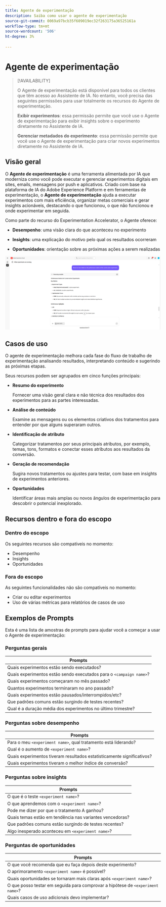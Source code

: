 ```yaml
---
title: Agente de experimentação
description: Saiba como usar o agente de experimentação
source-git-commit: 0069a97bcb35f609019ec32f263175a36525161a
workflow-type: tm+mt
source-wordcount: '506'
ht-degree: 3%

---
```


# Agente de experimentação

>[!AVAILABILITY]
>
>O Agente de experimentação está disponível para todos os clientes que têm acesso ao Assistente de IA. No entanto, você precisa das seguintes permissões para usar totalmente os recursos do Agente de experimentação.
>
>**Exibir experimentos**: essa permissão permite que você use o Agente de experimentação para exibir insights sobre o experimento diretamente no Assistente de IA.
>
>**Gerenciar metadados do experimento**: essa permissão permite que você use o Agente de experimentação para criar novos experimentos diretamente no Assistente de IA.

## Visão geral

O **Agente de experimentação** é uma ferramenta alimentada por IA que moderniza como você pode executar e gerenciar experimentos digitais em sites, emails, mensagens por push e aplicativos. Criado com base na plataforma de IA do Adobe Experience Platform e em ferramentas de experimentação, o **Agente de experimentação** ajuda a executar experimentos com mais eficiência, organizar metas comerciais e gerar insights acionáveis, destacando o que funcionou, o que não funcionou e onde experimentar em seguida.

Como parte do recurso do Experimentation Accelerator, o Agente oferece:

* **Desempenho**: uma visão clara do que aconteceu no experimento

* **Insights**: uma explicação do motivo pelo qual os resultados ocorreram

* **Oportunidades**: orientação sobre as próximas ações a serem realizadas

![Amostra para o Agente de experimentação](./images/experiment/experiment-agent.png)

## Casos de uso

O agente de experimentação melhora cada fase do fluxo de trabalho de experimentação analisando resultados, interpretando conteúdo e sugerindo as próximas etapas.

Seus recursos podem ser agrupados em cinco funções principais:

* **Resumo do experimento**

  Fornecer uma visão geral clara e não técnica dos resultados dos experimentos para as partes interessadas.

* **Análise de conteúdo**

  Examine as mensagens ou os elementos criativos dos tratamentos para entender por que alguns superaram outros.

* **Identificação de atributo**

  Categorizar tratamentos por seus principais atributos, por exemplo, temas, tons, formatos e conectar esses atributos aos resultados da conversão.

* **Geração de recomendação**

  Sugira novos tratamentos ou ajustes para testar, com base em insights de experimentos anteriores.

* **Oportunidades**

  Identificar áreas mais amplas ou novos ângulos de experimentação para descobrir o potencial inexplorado.

## Recursos dentro e fora do escopo

### **Dentro do escopo**

Os seguintes recursos são compatíveis no momento:

* Desempenho
* Insights
* Oportunidades

### **Fora do escopo**

As seguintes funcionalidades não são compatíveis no momento:

* Criar ou editar experimentos
* Uso de várias métricas para relatórios de casos de uso

## Exemplos de Prompts

Esta é uma lista de amostras de prompts para ajudar você a começar a usar o Agente de experimentação:

### Perguntas gerais

| Prompts |
|-|
| Quais experimentos estão sendo executados? |
| Quais experimentos estão sendo executados para o `<campaign name>`? |
| Quais experimentos começaram no mês passado? |
| Quantos experimentos terminaram no ano passado? |
| Quais experimentos estão pausados/interrompidos/etc? |
| Que padrões comuns estão surgindo de testes recentes? |
| Qual é a duração média dos experimentos no último trimestre? |

### Perguntas sobre desempenho

| Prompts |
|-|
| Para o meu `<experiment name>`, qual tratamento está liderando? |
| Qual é o aumento de `<experiment name>`? |
| Quais experimentos tiveram resultados estatisticamente significativos? |
| Quais experimentos tiveram o melhor índice de conversão? |

### Perguntas sobre insights

| Prompts |
|-|
| O que é o teste `<experiment name>`? |
| O que aprendemos com o `<experiment name>`? |
| Pode me dizer por que o tratamento A ganhou? |
| Quais temas estão em tendência nas variantes vencedoras? |
| Que padrões comuns estão surgindo de testes recentes? |
| Algo inesperado aconteceu em `<experiment name>`? |

### Perguntas de oportunidades

| Prompts |
|-|
| O que você recomenda que eu faça depois deste experimento? |
| O aprimoramento `<experiment name>` é possível? |
| Quais oportunidades se tornaram mais claras após `<experiment name>`? |
| O que posso testar em seguida para comprovar a hipótese de `<experiment name>`? |
| Quais casos de uso adicionais devo implementar? |
